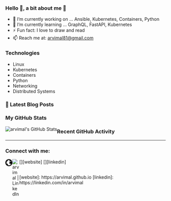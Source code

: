 ### Hello 👋, a bit about me :raising_hand:

- 🔭 I’m currently working on ... Ansible, Kubernetes, Containers, Python
- 🌱 I’m currently learning ... GraphQL, FastAPI, Kubernetes
- ⚡ Fun fact: I love to draw and read 
- 📫 Reach me at: arvimal81@gmail.com

### Technologies

- Linux
- Kubernetes
- Containers
- Python
- Networking
- Distributed Systems

### 📕 Latest Blog Posts

<!-- BLOG-POST-LIST:START -->
<!-- BLOG-POST-LIST:END -->

### My GitHub Stats
  <img align="left" alt="arvimal's GitHub Stats" src="https://github-readme-stats.codestackr.vercel.app/api?username=codeSTACKr&show_icons=true&hide_border=true" />

### Recent GitHub Activity
<!--START_SECTION:activity-->
<!--END_SECTION:activity-->
---
### Connect with me:

[<img align="left" alt="arvimal.github.io" width="22px" src="https://raw.githubusercontent.com/iconic/open-iconic/master/svg/globe.svg" />][website]
[<img align="left" alt="arvimal | LinkedIn" width="22px" src="https://cdn.jsdelivr.net/npm/simple-icons@v3/icons/linkedin.svg" />][linkedin]


<br />
[website]: https://arvimal.github.io
[linkedin]: https://linkedin.com/in/arvimal